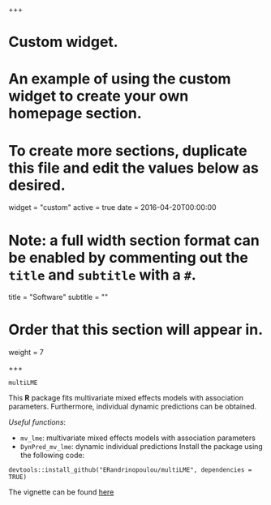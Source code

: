 +++
# Custom widget.
# An example of using the custom widget to create your own homepage section.
# To create more sections, duplicate this file and edit the values below as desired.
widget = "custom"
active = true
date = 2016-04-20T00:00:00

# Note: a full width section format can be enabled by commenting out the `title` and `subtitle` with a `#`.
title = "Software"
subtitle = ""

# Order that this section will appear in.
weight = 7

+++

`multiLME`

This **R** package fits multivariate mixed effects models with association parameters. Furthermore, individual dynamic predictions can be obtained.

*Useful functions*:

- `mv_lme`: multivariate mixed effects models with association parameters
- `DynPred_mv_lme`: dynamic individual predictions
Install the package using the following code:

`devtools::install_github("ERandrinopoulou/multiLME", dependencies = TRUE)`

The vignette can be found [here](https://erandrinopoulou.github.io/multiLME/multiLME-vignette.html)